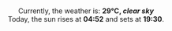 <p  align="center"><br/>Currently, the weather is: <b> 29°C, <i>clear sky</i></b></br>Today, the sun rises at <b>04:52</b> and sets at <b>19:30</b>.</p>